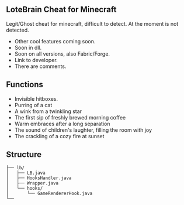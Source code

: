 ## LoteBrain Cheat for Minecraft
Legit/Ghost cheat for minecraft, difficult to detect.
 At the moment is not detected.
+ Other cool features coming soon.
+ Soon in dll.
+ Soon on all versions, also Fabric/Forge.
+ Link to developer.
+ There are comments.
## Functions
+ Invisible hitboxes.
+ Purring of a cat
+ A wink from a twinkling star
+ The first sip of freshly brewed morning coffee
+ Warm embraces after a long separation
+ The sound of children's laughter, filling the room with joy
+ The crackling of a cozy fire at sunset
## Structure
````
├── lb/
│   ├── LB.java
│   ├── HooksHandler.java
│   ├── Wrapper.java
│   └── hooks/
│       └── GameRendererHook.java
└── 
````
